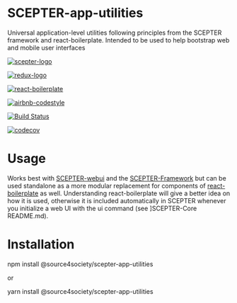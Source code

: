 # SCEPTER-app-utilities
Universal application-level utilities following principles from the SCEPTER framework and react-boilerplate. Intended to be used to help bootstrap web and mobile user interfaces

[![scepter-logo](http://res.cloudinary.com/source-4-society/image/upload/v1519221119/scepter_hzpcqt.png)](https://github.com/source4societyorg/SCEPTER-core)

[![redux-logo](https://raw.githubusercontent.com/reactjs/redux/master/logo/logo-title-dark.png)](https://github.com/reactjs/redux)

[![react-boilerplate](https://github.com/react-boilerplate/brand/blob/master/assets/logo.png)](https://gihub.com/react-boilerplate)

[![airbnb-codestyle](https://camo.githubusercontent.com/1c5c800fbdabc79cfaca8c90dd47022a5b5c7486/68747470733a2f2f696d672e736869656c64732e696f2f62616467652f636f64652532307374796c652d616972626e622d627269676874677265656e2e7376673f7374796c653d666c61742d737175617265)](https://github.com/airbnb/javascript)

[![Build Status](https://travis-ci.org/source4societyorg/SCEPTER-app-utilities.svg?branch=master)](https://travis-ci.org/source4societyorg/SCEPTER-app-utilities)

[![codecov](https://codecov.io/gh/source4societyorg/SCEPTER-app-utilities/branch/master/graph/badge.svg)](https://codecov.io/gh/source4societyorg/SCEPTER-app-utilities)

# Usage

Works best with [SCEPTER-webui](https://www.github.com/source4societyorg/SCEPTER-webui) and the [SCEPTER-Framework](https://www.github.com/source4societyorg/SCEPTER-Core) but can be used standalone as a more modular replacement for components of [react-boilerplate](https://www.github.com/react-boilerplate/react-boilerplate) as well. Understanding react-boilerplate will give a better idea on how it is used, otherwise it is included automatically in SCEPTER whenever you initialize a web UI with the ui command (see ]SCEPTER-Core README.md).

# Installation

  npm install @source4society/scepter-app-utilities

or

  yarn install @source4society/scepter-app-utilities

